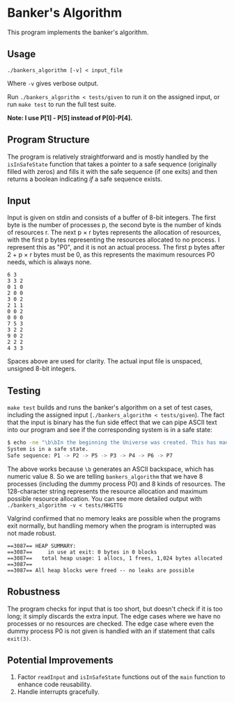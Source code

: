 # Banker's Algorithm

This program implements the banker's algorithm.


## Usage

```
./bankers_algorithm [-v] < input_file
```

Where `-v` gives verbose output.

Run `./bankers_algorithm < tests/given` to run it on the assigned input, or run `make test` to run the full test suite.

**Note: I use P[1] - P[5] instead of P[0]-P[4].**


## Program Structure

The program is relatively straightforward and is mostly handled by the `isInSafeState` function that takes a pointer to a safe sequence (originally filled with zeros) and fills it with the safe sequence (if one exits) and then returns a boolean indicating *if* a safe sequence exists.


## Input

Input is given on stdin and consists of a buffer of 8-bit integers. The first byte is the number of processes p, the second byte is the number of kinds of resources r.  The next p × r bytes represents the allocation of resources, with the first p bytes representing the resources allocated to no process. I represent this as "P0", and it is not an actual process. The first p bytes after 2 + p × r bytes must be 0, as this represents the maximum resources P0 needs, which is always none.

```
6 3
3 3 2
0 1 0
2 0 0
3 0 2
2 1 1
0 0 2
0 0 0
7 5 3
3 2 2
9 0 2
2 2 2
4 3 3
```
Spaces above are used for clarity. The actual input file is unspaced, unsigned 8-bit integers.


## Testing

`make test` builds and runs the banker's algorithm on a set of test cases, including the assigned input (`./bankers_algorithm < tests/given`). The fact that the input is binary has the fun side effect that we can pipe ASCII text into our program and see if the corresponding system is in a safe state:

``` bash
$ echo -ne "\b\bIn the beginning the Universe was created. This has made a lot of people very angry and been widely regarded as a bad move. - DA" | ./bankers_algorithm
System is in a safe state.
Safe sequence: P1 -> P2 -> P5 -> P3 -> P4 -> P6 -> P7
```

The above works because `\b` generates an ASCII backspace, which has numeric value 8. So we are telling `bankers_algorithm` that we have 8 processes (including the dummy process P0) and 8 kinds of resources. The 128-character string represents the resource allocation and maximum possible resource allocation. You can see more detailed output with `./bankers_algorithm -v < tests/HHGTTG`

Valgrind confirmed that no memory leaks are possible when the programs exit normally, but handling memory when the program is interrupted was not made robust.

```
==3087== HEAP SUMMARY:
==3087==     in use at exit: 0 bytes in 0 blocks
==3087==   total heap usage: 1 allocs, 1 frees, 1,024 bytes allocated
==3087==
==3087== All heap blocks were freed -- no leaks are possible
```


## Robustness

The program checks for input that is too short, but doesn't check if it is too long; it simply discards the extra input. The edge cases where we have no processes or no resources are checked. The edge case where even the dummy process P0 is not given is handled with an if statement that calls `exit(3)`.


## Potential Improvements

1. Factor `readInput` and `isInSafeState` functions out of the `main` function to enhance code reusability.
2. Handle interrupts gracefully.

